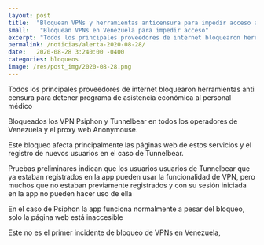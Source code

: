 ```yaml
---
layout: post
title:  "Bloquean VPNs y herramientas anticensura para impedir acceso a beneficio para el personal médico"
small:   "Bloquean VPNs en Venezuela para impedir acceso"
excerpt: "Todos los principales proveedores de internet bloquearon herramientas anti censura para detener programa de asistencia económica al personal médico"
permalink: /noticias/alerta-2020-08-28/
date:   2020-08-28 3:240:00 -0400
categories: bloqueos
image: /res/post_img/2020-08-28.png
---
```


Todos los principales proveedores de internet bloquearon herramientas anti censura para detener programa de asistencia económica al personal médico

Bloqueados los VPN Psiphon y Tunnelbear en todos los operadores de Venezuela y el proxy web Anonymouse.

Este bloqueo afecta principalmente las páginas web de estos servicios y el registro de nuevos usuarios en el caso de Tunnelbear.

Pruebas preliminares indican que los usuarios usuarios de Tunnelbear que ya estaban registrados en la app pueden usar la funcionalidad de VPN, pero muchos que no estaban previamente registrados y con su sesión iniciada en la app no pueden hacer uso de ella

En el caso de Psiphon la app funciona normalmente a pesar del bloqueo, solo la página web está inaccesible

Este no es el primer incidente de bloqueo de VPNs en Venezuela,
